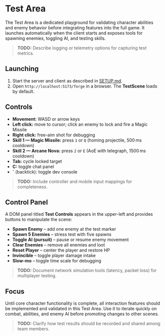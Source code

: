 # Test Area

The Test Area is a dedicated playground for validating character abilities and enemy behavior before integrating features into the full game. It launches automatically when the client starts and exposes tools for spawning enemies, toggling AI, and testing skills.

> **TODO:** Describe logging or telemetry options for capturing test metrics.

## Launching
1. Start the server and client as described in [SETUP.md](SETUP.md).
2. Open `http://localhost:5173/forge` in a browser. The **TestScene** loads by default.

## Controls
- **Movement:** WASD or arrow keys
- **Left click:** move to cursor; click an enemy to lock and fire a Magic Missile
- **Right click:** free-aim shot for debugging
- **Skill 1 — Magic Missile:** press `1` or `Q` (homing projectile, 500 ms cooldown)
- **Skill 2 — Arcane Nova:** press `2` or `E` (AoE with telegraph, 1500 ms cooldown)
- **Tab:** cycle locked target
- **C:** toggle chat panel
- **`** (backtick): toggle dev console

> **TODO:** Include controller and mobile input mappings for completeness.

## Control Panel
A DOM panel titled **Test Controls** appears in the upper-left and provides buttons to manipulate the scene:
- **Spawn Enemy** – add one enemy at the test marker
- **Spawn 5 Enemies** – stress test with five spawns
- **Toggle AI (pursuit)** – pause or resume enemy movement
- **Clear Enemies** – remove all enemies and loot
- **Reset Player** – center the player and restore HP
- **Invincible** – toggle player damage intake
- **Slow-mo** – toggle time scale for debugging

> **TODO:** Document network simulation tools (latency, packet loss) for multiplayer testing.

## Focus
Until core character functionality is complete, all interaction features should be implemented and validated in this Test Area. Use it to iterate quickly on combat, abilities, and enemy AI before promoting changes to other scenes.

> **TODO:** Clarify how test results should be recorded and shared among team members.
